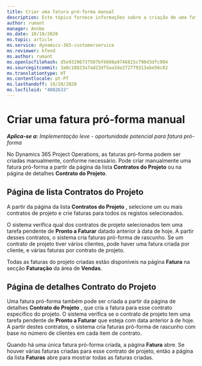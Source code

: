 ```yaml
---
title: Criar uma fatura pró-forma manual
description: Este tópico fornece informações sobre a criação de uma fatura pró-forma manual no Project Operations.
author: rumant
manager: Annbe
ms.date: 10/19/2020
ms.topic: article
ms.service: dynamics-365-customerservice
ms.reviewer: kfend
ms.author: rumant
ms.openlocfilehash: d5e93206737507bf6698a9746815c790d3dfc904
ms.sourcegitcommit: 3a0c18823a7ad23df5aa3de272779313abe56c82
ms.translationtype: HT
ms.contentlocale: pt-PT
ms.lasthandoff: 10/20/2020
ms.locfileid: "4082633"
---
```

# <a name="creating-a-manual-proforma-invoice"></a>Criar uma fatura pró-forma manual

_**Aplica-se a:** Implementação leve - oportunidade potencial para fatura pró-forma_

No Dynamics 365 Project Operations, as faturas pró-forma podem ser criadas manualmente, conforme necessário. Pode criar manualmente uma fatura pró-forma a partir da página da lista **Contratos do Projeto** ou na página de detalhes **Contrato do Projeto**.

##  <a name="project-contracts-list-page"></a>Página de lista Contratos do Projeto

A partir da página da lista **Contratos do Projeto** , selecione um ou mais contratos de projeto e crie faturas para todos os registos selecionados.

O sistema verifica qual dos contratos de projeto selecionados tem uma tarefa pendente de **Pronto a Faturar** datado anterior à data de hoje. A partir desses contratos, o sistema cria faturas pró-forma de rascunho. Se um contrato de projeto tiver vários clientes, pode haver uma fatura criada por cliente, e várias faturas por contrato de projeto.

Todas as faturas do projeto criadas estão disponíveis na página **Fatura** na secção **Faturação** da área de **Vendas**.

## <a name="project-contract-details-page"></a>Página de detalhes Contrato do Projeto

Uma fatura pró-forma também pode ser criada a partir da página de detalhes **Contrato do Projeto** , que cria a fatura para esse contrato específico do projeto. O sistema verifica se o contrato de projeto tem uma tarefa pendente de **Pronto a Faturar** que esteja com data anterior à de hoje. A partir destes contratos, o sistema cria faturas pró-forma de rascunho com base no número de clientes em cada item de contrato.

Quando há uma única fatura pró-forma criada, a página **Fatura** abre. Se houver várias faturas criadas para esse contrato de projeto, então a página da lista **Faturas** abre para mostrar todas as faturas criadas.
